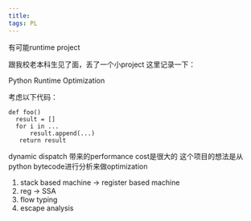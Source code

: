 ```yaml
---
title: 
tags: PL
---
```


有可能runtime project

<!--more-->

跟我校老本科生见了面，丢了一个小project 这里记录一下：

Python Runtime Optimization

考虑以下代码：

```
def foo()
  result = []
  for i in ...
      result.append(...)
   return result
```

dynamic dispatch 带来的performance cost是很大的
这个项目的想法是从python bytecode进行分析来做optimization

1) stack based machine -> register based machine  
3) reg -> SSA  
4) flow typing  
5) escape analysis  
